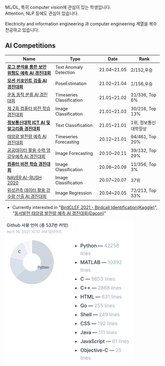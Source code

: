 ML/DL, 특히 computer vision에 관심이 있는 학생입니다.  
Attention, NLP 등에도 관심이 있습니다.

Electricity and information engineering 과 computer engineering 계열을 복수전공하고 있습니다.

## AI Competitions

|Name|Type|Date|Rank|
|---|---|---|---|
|**[로그 분석을 통한 보안 위험도 예측 AI 경진대회](https://dacon.io/competitions/official/235717)**|Text Anomaly Detection|21.04~21.05|2/152,우승|
|**[모션 키포인트 검출 AI 경진대회](https://dacon.io/competitions/official/235701)**|PoseEstimation|21.02~21.04|1/156,우승|
|[운동 동작 분류 AI 경진대회](https://dacon.io/competitions/official/235689)|Timeseries Classification|21.01~21.02|21/336, Top 6%|
|[제 2회 컴퓨터 비전 학습 경진대회](https://dacon.io/competitions/official/235697)|Image Classification|21.01~21.03|30/216, Top 13%|
|**[정보통신대학 ICT AI 및 알고리즘 경진대회](https://programmers.co.kr/competitions/747/2021-seoultech-cse-challenge)**|Text Classification|21.01~21.01|1위, 정보통신대학장상|
|[태양광 발전량 예측 AI 경진대회](https://dacon.io/competitions/official/235680)|Timeseries Forecasting|20.12~21.01|94/461, Top 20%|
|[공공데이터 활용 수력 댐 강우예측 AI 경진대회](https://dacon.io/competitions/official/235646)|Image Forecasting|20.10~20.11|39/132, Top 29%|
|**[컴퓨터 비전 학습 경진대회](https://dacon.io/competitions/official/235626)**|Image Classification|20.08~20.09|11/356, Top 3%|
|[NAVER AI-RUSH 2020](https://campaign.naver.com/airush/)|Image Classification|20.07~20.07|37위|
|[위성관측 데이터 활용 강수량 산출 AI 경진대회](https://dacon.io/competitions/official/235591)|Image Regression|20.04~20.05|72/213, Top 33%|

* Currently interested in "[BirdCLEF 2021 - Birdcall Identification(Kaggle)](https://www.kaggle.com/c/birdclef-2021)", "[동서발전 태양광 발전량 예측 AI 경진대회(Dacon)](https://dacon.io/competitions/official/235720)"

<!--
![ProfileCounter](https://komarev.com/ghpvc/?username=kitsunetic&color=green)  
From 2020.12.28.
-->

<!--
[![Kitsunetic's GitHub stats](https://github-readme-stats.vercel.app/api?username=kitsunetic&count_private=false)](https://github.com/anuraghazra/github-readme-stats)
-->

![](./img/stat2021-04-14.png)
